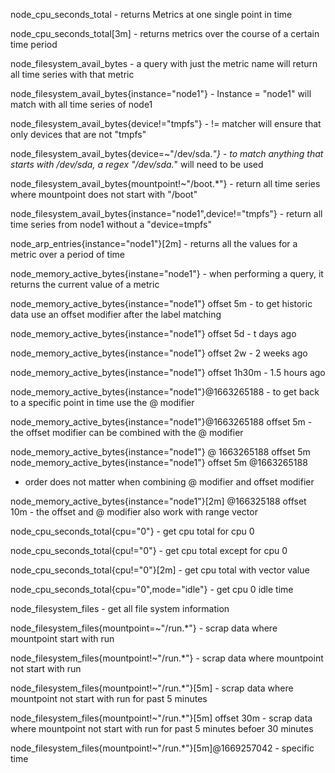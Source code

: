 node_cpu_seconds_total - returns Metrics at one single point in time

node_cpu_seconds_total[3m] - returns metrics over the course of a certain time period

node_filesystem_avail_bytes - a query with just the metric name will return all time series with that metric

node_filesystem_avail_bytes{instance="node1"} - Instance = "node1" will match with all time series of node1

node_filesystem_avail_bytes{device!="tmpfs"} - != matcher will ensure that only devices that are not "tmpfs"

node_filesystem_avail_bytes{device=~"/dev/sda.*"} - to match anything that starts with /dev/sda, a regex "/dev/sda.*" will need to be used

node_filesystem_avail_bytes{mountpoint!~"/boot.*"} - return all time series where mountpoint does not start with "/boot"

node_filesystem_avail_bytes{instance="node1",device!="tmpfs"} - return all time series from node1 without a "device=tmpfs"

node_arp_entries{instance="node1"}[2m] - returns all the values for a metric over a period of time

node_memory_active_bytes{instane="node1"} - when performing a query, it returns the current value of a metric

node_memory_active_bytes{instance="node1"} offset 5m - to get historic data use an offset modifier after the label matching

node_memory_active_bytes{instance="node1"} offset 5d - t days ago

node_memory_active_bytes{instance="node1"} offset 2w - 2 weeks ago

node_memory_active_bytes{instance="node1"} offset 1h30m - 1.5 hours ago

node_memory_active_bytes{instance="node1"}@1663265188 - to get back to a specific point in time use the @ modifier

node_memory_active_bytes{instance="node1"}@1663265188 offset 5m - the offset modifier can be combined with the @ modifier

node_memory_active_bytes{instance="node1"} @ 1663265188 offset 5m 
node_memory_active_bytes{instance="node1"} offset 5m @1663265188
- order does not matter when combining @ modifier and offset modifier

node_memory_active_bytes{instance="node1"}[2m] @166325188 offset 10m - the offset and @ modifier also work with range vector

node_cpu_seconds_total{cpu="0"} - get cpu total for cpu 0

node_cpu_seconds_total{cpu!="0"} - get cpu total except for cpu 0

node_cpu_seconds_total{cpu!="0"}[2m] - get cpu total with vector value

node_cpu_seconds_total{cpu="0",mode="idle"} - get cpu 0 idle time

node_filesystem_files - get all file system information

node_filesystem_files{mountpoint=~"/run.*"} - scrap data where mountpoint start with run

node_filesystem_files{mountpoint!~"/run.*"} - scrap data where mountpoint not start with run

node_filesystem_files{mountpoint!~"/run.*"}[5m] - scrap data where mountpoint not start with run for past 5 minutes

node_filesystem_files{mountpoint!~"/run.*"}[5m] offset 30m - scrap data where mountpoint not start with run for past 5 minutes befoer 30 minutes

node_filesystem_files{mountpoint!~"/run.*"}[5m]@1669257042 - specific time
